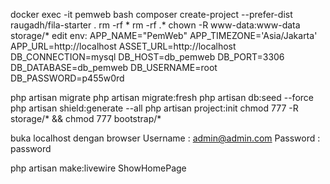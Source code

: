 docker exec -it pemweb bash
composer create-project --prefer-dist raugadh/fila-starter .
rm -rf *
rm -rf .*
chown -R www-data:www-data storage/*
edit env:
APP_NAME="PemWeb"
APP_TIMEZONE='Asia/Jakarta'
APP_URL=http://localhost
ASSET_URL=http://localhost
DB_CONNECTION=mysql
DB_HOST=db_pemweb
DB_PORT=3306
DB_DATABASE=db_pemweb
DB_USERNAME=root
DB_PASSWORD=p455w0rd


php artisan migrate 
php artisan migrate:fresh
php artisan db:seed --force
php artisan shield:generate --all
php artisan project:init
chmod 777 -R storage/* && chmod 777 bootstrap/*

buka localhost dengan browser
Username : admin@admin.com
Password : password


php artisan make:livewire ShowHomePage



